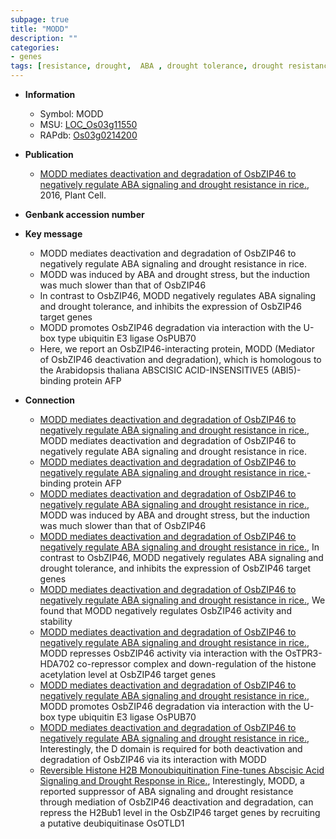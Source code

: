 ```yaml
---
subpage: true
title: "MODD"
description: ""
categories:
- genes
tags: [resistance, drought,  ABA , drought tolerance, drought resistance, Ubiquitin, ABA, drought stress, abscisic acid, ubiquitin E3 ligase]
---
```


* **Information**  
    + Symbol: MODD  
    + MSU: [LOC_Os03g11550](http://rice.plantbiology.msu.edu/cgi-bin/ORF_infopage.cgi?orf=LOC_Os03g11550)  
    + RAPdb: [Os03g0214200](http://rapdb.dna.affrc.go.jp/viewer/gbrowse_details/irgsp1?name=Os03g0214200)  

* **Publication**  
    + [MODD mediates deactivation and degradation of OsbZIP46 to negatively regulate ABA signaling and drought resistance in rice.](http://www.ncbi.nlm.nih.gov/pubmed?term=MODD+mediates+deactivation+and+degradation+of+OsbZIP46+to+negatively+regulate+ABA+signaling+and+drought+resistance+in+rice.%5BTitle%5D), 2016, Plant Cell.

* **Genbank accession number**  

* **Key message**  
    + MODD mediates deactivation and degradation of OsbZIP46 to negatively regulate ABA signaling and drought resistance in rice.
    + MODD was induced by ABA and drought stress, but the induction was much slower than that of OsbZIP46
    + In contrast to OsbZIP46, MODD negatively regulates ABA signaling and drought tolerance, and inhibits the expression of OsbZIP46 target genes
    + MODD promotes OsbZIP46 degradation via interaction with the U-box type ubiquitin E3 ligase OsPUB70
    + Here, we report an OsbZIP46-interacting protein, MODD (Mediator of OsbZIP46 deactivation and degradation), which is homologous to the Arabidopsis thaliana ABSCISIC ACID-INSENSITIVE5 (ABI5)-binding protein AFP

* **Connection**  
    + [MODD mediates deactivation and degradation of OsbZIP46 to negatively regulate ABA signaling and drought resistance in rice.](http://www.ncbi.nlm.nih.gov/pubmed?term=MODD+mediates+deactivation+and+degradation+of+OsbZIP46+to+negatively+regulate+ABA+signaling+and+drought+resistance+in+rice.%5BTitle%5D), MODD mediates deactivation and degradation of OsbZIP46 to negatively regulate ABA signaling and drought resistance in rice.
    + [MODD mediates deactivation and degradation of OsbZIP46 to negatively regulate ABA signaling and drought resistance in rice.](ABI5)-binding protein AFP
    + [MODD mediates deactivation and degradation of OsbZIP46 to negatively regulate ABA signaling and drought resistance in rice.](http://www.ncbi.nlm.nih.gov/pubmed?term=MODD+mediates+deactivation+and+degradation+of+OsbZIP46+to+negatively+regulate+ABA+signaling+and+drought+resistance+in+rice.%5BTitle%5D), MODD was induced by ABA and drought stress, but the induction was much slower than that of OsbZIP46
    + [MODD mediates deactivation and degradation of OsbZIP46 to negatively regulate ABA signaling and drought resistance in rice.](http://www.ncbi.nlm.nih.gov/pubmed?term=MODD+mediates+deactivation+and+degradation+of+OsbZIP46+to+negatively+regulate+ABA+signaling+and+drought+resistance+in+rice.%5BTitle%5D), In contrast to OsbZIP46, MODD negatively regulates ABA signaling and drought tolerance, and inhibits the expression of OsbZIP46 target genes
    + [MODD mediates deactivation and degradation of OsbZIP46 to negatively regulate ABA signaling and drought resistance in rice.](http://www.ncbi.nlm.nih.gov/pubmed?term=MODD+mediates+deactivation+and+degradation+of+OsbZIP46+to+negatively+regulate+ABA+signaling+and+drought+resistance+in+rice.%5BTitle%5D), We found that MODD negatively regulates OsbZIP46 activity and stability
    + [MODD mediates deactivation and degradation of OsbZIP46 to negatively regulate ABA signaling and drought resistance in rice.](http://www.ncbi.nlm.nih.gov/pubmed?term=MODD+mediates+deactivation+and+degradation+of+OsbZIP46+to+negatively+regulate+ABA+signaling+and+drought+resistance+in+rice.%5BTitle%5D), MODD represses OsbZIP46 activity via interaction with the OsTPR3-HDA702 co-repressor complex and down-regulation of the histone acetylation level at OsbZIP46 target genes
    + [MODD mediates deactivation and degradation of OsbZIP46 to negatively regulate ABA signaling and drought resistance in rice.](http://www.ncbi.nlm.nih.gov/pubmed?term=MODD+mediates+deactivation+and+degradation+of+OsbZIP46+to+negatively+regulate+ABA+signaling+and+drought+resistance+in+rice.%5BTitle%5D), MODD promotes OsbZIP46 degradation via interaction with the U-box type ubiquitin E3 ligase OsPUB70
    + [MODD mediates deactivation and degradation of OsbZIP46 to negatively regulate ABA signaling and drought resistance in rice.](http://www.ncbi.nlm.nih.gov/pubmed?term=MODD+mediates+deactivation+and+degradation+of+OsbZIP46+to+negatively+regulate+ABA+signaling+and+drought+resistance+in+rice.%5BTitle%5D), Interestingly, the D domain is required for both deactivation and degradation of OsbZIP46 via its interaction with MODD
    + [Reversible Histone H2B Monoubiquitination Fine-tunes Abscisic Acid Signaling and Drought Response in Rice.](http://www.ncbi.nlm.nih.gov/pubmed?term=Reversible+Histone+H2B+Monoubiquitination+Fine-tunes+Abscisic+Acid+Signaling+and+Drought+Response+in+Rice.%5BTitle%5D),  Interestingly, MODD, a reported suppressor of ABA signaling and drought resistance through mediation of OsbZIP46 deactivation and degradation, can repress the H2Bub1 level in the OsbZIP46 target genes by recruiting a putative deubiquitinase OsOTLD1



